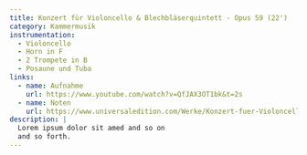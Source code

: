 ```yaml
---
title: Konzert für Violoncello & Blechbläserquintett - Opus 59 (22')
category: Kammermusik
instrumentation:
  - Violoncello
  - Horn in F
  - 2 Trompete in B
  - Posaune und Tuba
links:
  - name: Aufnahme
    url: https://www.youtube.com/watch?v=QfJAX3OT1bk&t=2s
  - name: Noten
    url: https://www.universaledition.com/Werke/Konzert-fuer-Violoncello-Blechblaeserquintett/P0212290
description: |
  Lorem ipsum dolor sit amed and so on
  and so forth.
---
```

